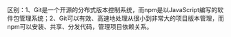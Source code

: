区别：1、Git是一个开源的分布式版本控制系统，而npm是以JavaScript编写的软件包管理系统；2、Git可以有效、高速地处理从很小到非常大的项目版本管理，而npm可以安装、共享、分发代码，管理项目依赖关系。